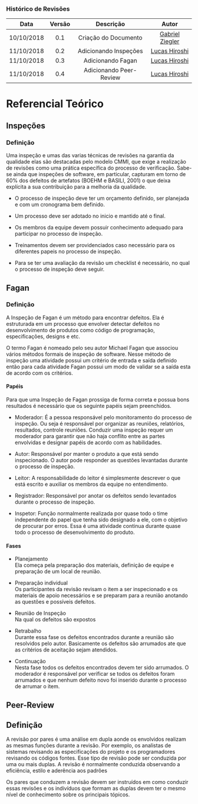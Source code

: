 [Gabriel Ziegler]: https://github.com/gabrielziegler3
[Lucas Hiroshi]: https://github.com/hiroshi18

### Histórico de Revisões

| Data       | Versão | Descrição            |         Autor             |
|:----------:|:------:|:--------------------:|:-------------------------:|
| 10/10/2018 | 0.1 | Criação do Documento | [Gabriel Ziegler] |
| 11/10/2018 | 0.2 | Adicionando Inspeções |  [Lucas Hiroshi] |
| 11/10/2018 | 0.3 | Adicionando Fagan |  [Lucas Hiroshi] |
| 11/10/2018 | 0.4 | Adicionando Peer-Review |  [Lucas Hiroshi] |


# Referencial Teórico

## Inspeções

### Definição

Uma inspeção e umas das varias técnicas de revisões na garantia da qualidade elas são destacadas pelo modelo CMMI, que exige a realização de revisões como uma prática específica do processo de verificação. Sabe-se ainda que inspeções de software, em particular, capturam em torno de 60\% dos defeitos de artefatos (BOEHM e BASILI, 2001) o que deixa explícita a sua contribuição para a melhoria da qualidade.

* O processo de inspeção deve ter um orçamento definido, ser planejada e com um cronograma bem definido.

* Um processo deve ser adotado no inicio e mantido até o final.

* Os membros da equipe devem possuir conhecimento adequado para participar no processo de inspeção.

* Treinamentos devem ser providenciados caso necessário para os diferentes papeis no processo de inspeção.

* Para se ter uma avaliação da revisão um checklist é necessário, no qual o processo de inspeção deve seguir.


## Fagan

### Definição

A Inspeção de Fagan é um método para encontrar defeitos. Ela é estruturada em um processo que envolver detectar defeitos no desenvolvimento de produtos como código de programação, especificações, designs e etc.

O termo Fagan é nomeado pelo seu autor Michael Fagan que associou vários métodos formais de inspeção de software. Nesse método de inspeção uma atividade possui um critério de entrada e saída definido então para cada atividade Fagan possui um modo de validar se a saída esta de acordo com os critérios.

#### Papéis
Para que uma Inspeção de Fagan prossiga de forma correta e possua bons resultados é necessário que os seguinte papéis sejam preenchidos.

* Moderador: É a pessoa responsável pelo monitoramento do processo de inspeção. Ou seja é responsável por organizar as reuniões, relatórios, resultados, controle reuniões. Conduzir uma inspeção requer um moderador para garantir que não haja conflito entre as partes envolvidas e designar papéis de acordo com as habilidades.

* Autor: Responsável por manter o produto a que está sendo inspecionado. O autor pode responder as questões levantadas durante o processo de inspeção.

* Leitor: A responsabilidade do leitor é simplesmente descrever o que está escrito e auxiliar os membros da equipe no entendimento.

* Registrador: Responsável por anotar os defeitos sendo levantados durante o processo de inspeção.

* Inspetor: Função normalmente realizada por quase todo o time independente do papel que tenha sido designado a ele, com o objetivo de procurar por erros. Essa é uma atividade continua durante quase todo o processo de desenvolvimento do produto. 
#### Fases
* Planejamento<br>
Ela começa pela preparação dos materiais, definição de equipe e preparação de um local de reunião. 

* Preparação individual<br>
Os participantes da revisão revisam o item a ser inspecionado e os materiais de apoio necessários e se preparam para a reunião anotando as questões e possíveis defeitos.

* Reunião de Inspeção<br>
Na qual os defeitos são expostos

* Retrabalho<br>
Durante essa fase os defeitos encontrados durante a reunião são resolvidos pelo autor. Basicamente os defeitos são arrumados ate que as critérios de aceitação sejam atendidos.

* Continuação<br>
Nesta fase todos os defeitos encontrados devem ter sido arrumados. O moderador é responsável por verificar se todos os defeitos foram arrumados e que nenhum defeito novo foi inserido durante o processo de arrumar o item.

## Peer-Review

## Definição
A revisão por pares é uma análise em dupla aonde os envolvidos realizam as
mesmas funções durante a revisão. Por exemplo, os analistas de sistemas revisando as
especificações do projeto e os programadores revisando os códigos fontes. Esse tipo de
revisão pode ser conduzida por uma ou mais duplas. A revisão é normalmente conduzida
observando a eficiência, estilo e aderência aos padrões

Os pares que conduzem a revisão devem ser instruídos em como
conduzir essas revisões e os indivíduos que formam as duplas devem ter o mesmo nível de
conhecimento sobre os principais tópicos.
